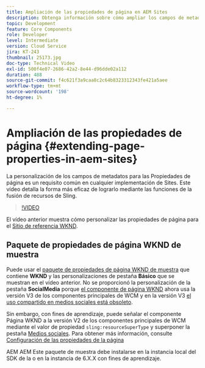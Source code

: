 ```yaml
---
title: Ampliación de las propiedades de página en AEM Sites
description: Obtenga información sobre cómo ampliar los campos de metadatos de las propiedades de página en Adobe Experience Manager Sites. Este vídeo detalla la forma más eficaz de lograrlo mediante las funciones de la fusión de recursos de Sling.
topic: Development
feature: Core Components
role: Developer
level: Intermediate
version: Cloud Service
jira: KT-243
thumbnail: 25173.jpg
doc-type: Technical Video
exl-id: 500f4e07-2686-42a2-8e44-d96dde02a112
duration: 488
source-git-commit: f4c621f3a9caa8c2c64b8323312343fe421a5aee
workflow-type: tm+mt
source-wordcount: '198'
ht-degree: 1%

---
```


# Ampliación de las propiedades de página {#extending-page-properties-in-aem-sites}

La personalización de los campos de metadatos para las Propiedades de página es un requisito común en cualquier implementación de Sites. Este vídeo detalla la forma más eficaz de lograrlo mediante las funciones de la fusión de recursos de Sling.

>[!VIDEO](https://video.tv.adobe.com/v/25173?quality=12&learn=on)

El vídeo anterior muestra cómo personalizar las propiedades de página para el [Sitio de referencia WKND](https://github.com/adobe/aem-guides-wknd).

## Paquete de propiedades de página WKND de muestra

Puede usar el [paquete de propiedades de página WKND de muestra](./assets/WKND-PageProperties-Example-Dialog-1.0.zip) que contiene **WKND** y las personalizaciones de pestaña **Básico** que se muestran en el vídeo anterior. No se proporcionó la personalización de la pestaña **SocialMedia** porque [el componente de página WKND](https://github.com/adobe/aem-guides-wknd/blob/main/ui.apps/src/main/content/jcr_root/apps/wknd/components/page/.content.xml#L5) ahora usa la versión V3 de los componentes principales de WCM y en la versión V3 [el uso compartido en medios sociales está obsoleto](https://github.com/adobe/aem-core-wcm-components/pull/1930).

Sin embargo, con fines de aprendizaje, puede señalar el componente Página WKND a la versión V2 de los componentes principales de WCM mediante el valor de propiedad `sling:resourceSuperType` y superponer la pestaña [Medios sociales](https://github.com/adobe/aem-core-wcm-components/blob/main/content/src/content/jcr_root/apps/core/wcm/components/page/v2/page/_cq_dialog/.content.xml#L95). Para obtener más información, consulte [Configuración de las propiedades de la página](https://experienceleague.adobe.com/docs/experience-manager-65/developing/extending-aem/page-properties-views.html#configuring-your-page-properties)

AEM AEM Este paquete de muestra debe instalarse en la instancia local del SDK de la o en la instancia de 6.X.X con fines de aprendizaje.
